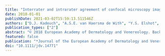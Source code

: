 ```yaml
---
title: "Interrater and intrarater agreement of confocal microscopy imaging in diagnosing and subtyping basal cell carcinoma"
date: 2018-01-01
publishDate: 2021-03-02T15:59:13.511546Z
authors: ["D.J. Kadouch", "A.S.E. van Haersma de With", "Y.S. Elshot", "M. Peppelman", "M.W. Bekkenk", "A. Wolkerstorfer", "I. Eekhout", "C.A.C. Prinsen", "M. de Rie"]
publication_types: ["2"]
abstract: "© 2018 European Academy of Dermatology and Venereology. Background: Reflectance confocal microscopy (RCM) imaging can be used to diagnose and subtype basal cell carcinoma (BCC) but relies on individual morphologic pattern recognition that might vary among users. Objectives: We assessed the inter-rater and intrarater agreement of RCM in correctly diagnosing and subtyping BCC. Methods: In this prospective study, we evaluated the inter-rater and intrarater agreement of RCM on BCC presence and subtype among three raters with varying experience who independently assessed static images of 48 RCM cases twice with four-week interval (T1 and T2). Histopathologic confirmation of presence and subtype of BCC from surgical excision specimen was defined as the reference standard. Results: The inter-rater agreement of RCM for BCC presence showed an agreement of 82% at T1 and 84% at T2. The agreements for subtyping BCC were lower (52% for T1 and 47% for T2). The intrarater agreement of RCM for BCC presence showed an observed agreement that varied from 79% to 92%. The observed agreements for subtyping varied from 56% to 71%. Conclusions: In conclusion, our results show that RCM is reliable in correctly diagnosing BCC based on the assessment of static RCM images. RCM could potentially play an important role in BCC management if accurate subtyping will be achieved. Therefore, future clinical studies on reliability and specific RCM features for BCC subtypes are required."
featured: false
publication: "*Journal of the European Academy of Dermatology and Venereology*"
doi: "10.1111/jdv.14771"
---
```


